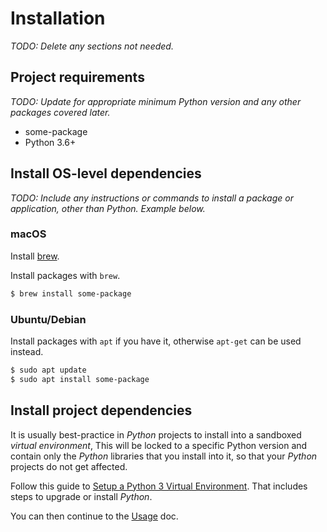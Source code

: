 # Installation

_TODO: Delete any sections not needed._


## Project requirements

_TODO: Update for appropriate minimum Python version and any other packages covered later._

- some-package
- Python 3.6+

## Install OS-level dependencies

_TODO: Include any instructions or commands to install a package or application, other than Python. Example below._

### macOS

Install [brew](https://brew.sh/).

Install packages with `brew`.

```bash
$ brew install some-package
```

### Ubuntu/Debian

Install packages with `apt` if you have it, otherwise `apt-get` can be used instead.

```bash
$ sudo apt update
$ sudo apt install some-package
```


## Install project dependencies

It is usually best-practice in _Python_ projects to install into a sandboxed _virtual environment_, This will be locked to a specific Python version and contain only the _Python_ libraries that you install into it, so that your _Python_ projects do not get affected.

Follow this guide to [Setup a Python 3 Virtual Environment](https://gist.github.com/MichaelCurrin/3a4d14ba1763b4d6a1884f56a01412b7). That includes steps to upgrade or install _Python_.

You can then continue to the [Usage](/docs/usage.md) doc.
